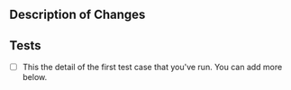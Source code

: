 ## Description of Changes


## Tests

- [ ] This the detail of the first test case that you've run. You can add more below.
